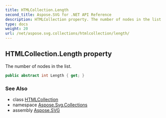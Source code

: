 ```yaml
---
title: HTMLCollection.Length
second_title: Aspose.SVG for .NET API Reference
description: HTMLCollection property. The number of nodes in the list
type: docs
weight: 20
url: /net/aspose.svg.collections/htmlcollection/length/
---
```

## HTMLCollection.Length property

The number of nodes in the list.

```csharp
public abstract int Length { get; }
```

### See Also

* class [HTMLCollection](../)
* namespace [Aspose.Svg.Collections](../../htmlcollection/)
* assembly [Aspose.SVG](../../../)
